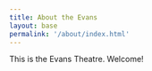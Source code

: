```yaml
---
title: About the Evans
layout: base
permalink: '/about/index.html'
---
```


This is the Evans Theatre. Welcome!